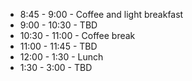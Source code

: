 * 8:45 - 9:00 - Coffee and light breakfast
* 9:00 - 10:30 - TBD
* 10:30 - 11:00 - Coffee break
* 11:00 - 11:45 - TBD
* 12:00 - 1:30 - Lunch 
* 1:30 - 3:00 - TBD


